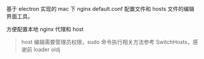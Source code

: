 基于 electron 实现的 mac 下 nginx default.conf 配置文件和 hosts 文件的编辑界面工具。

方便配置本地 nginx 代理和 host

> host 编辑需要管理员权限，sudo 命令执行相关方法参考 SwitchHosts，感谢前 loader oldj
